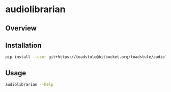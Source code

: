 # audiolibrarian #

## Overview ##



## Installation ##

```bash
pip install --user git+https://toadstule@bitbucket.org/toadstule/audiolibrarian
```

## Usage ##

```bash
audiolibrarian --help
```
